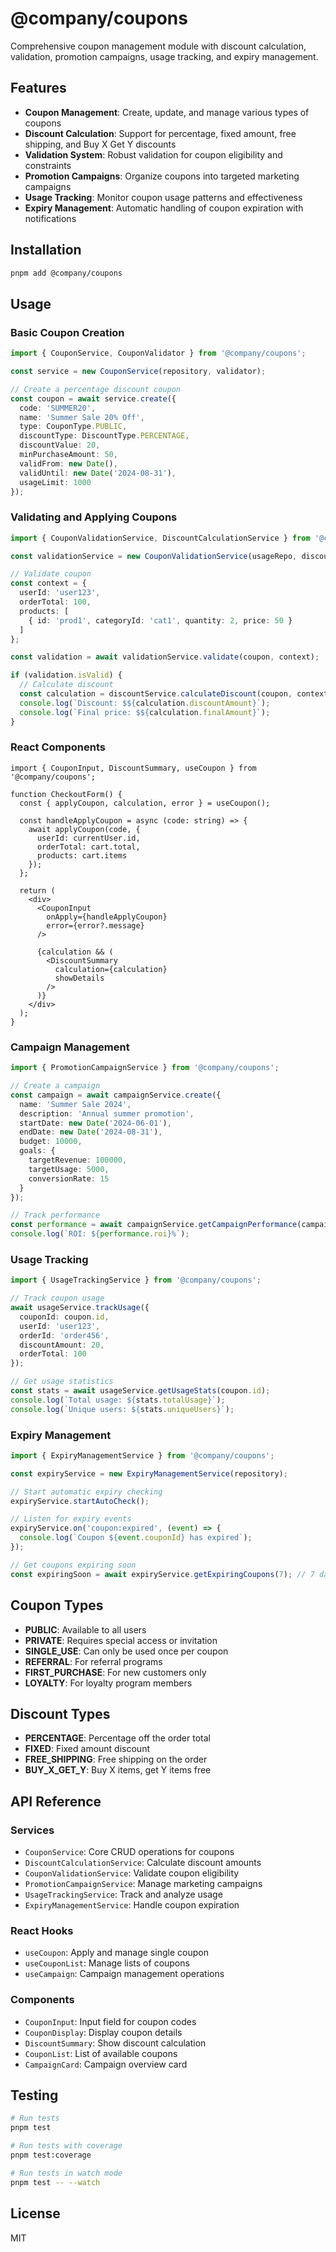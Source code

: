 # @company/coupons

Comprehensive coupon management module with discount calculation, validation, promotion campaigns, usage tracking, and expiry management.

## Features

- **Coupon Management**: Create, update, and manage various types of coupons
- **Discount Calculation**: Support for percentage, fixed amount, free shipping, and Buy X Get Y discounts
- **Validation System**: Robust validation for coupon eligibility and constraints
- **Promotion Campaigns**: Organize coupons into targeted marketing campaigns
- **Usage Tracking**: Monitor coupon usage patterns and effectiveness
- **Expiry Management**: Automatic handling of coupon expiration with notifications

## Installation

```bash
pnpm add @company/coupons
```

## Usage

### Basic Coupon Creation

```typescript
import { CouponService, CouponValidator } from '@company/coupons';

const service = new CouponService(repository, validator);

// Create a percentage discount coupon
const coupon = await service.create({
  code: 'SUMMER20',
  name: 'Summer Sale 20% Off',
  type: CouponType.PUBLIC,
  discountType: DiscountType.PERCENTAGE,
  discountValue: 20,
  minPurchaseAmount: 50,
  validFrom: new Date(),
  validUntil: new Date('2024-08-31'),
  usageLimit: 1000
});
```

### Validating and Applying Coupons

```typescript
import { CouponValidationService, DiscountCalculationService } from '@company/coupons';

const validationService = new CouponValidationService(usageRepo, discountService);

// Validate coupon
const context = {
  userId: 'user123',
  orderTotal: 100,
  products: [
    { id: 'prod1', categoryId: 'cat1', quantity: 2, price: 50 }
  ]
};

const validation = await validationService.validate(coupon, context);

if (validation.isValid) {
  // Calculate discount
  const calculation = discountService.calculateDiscount(coupon, context);
  console.log(`Discount: $${calculation.discountAmount}`);
  console.log(`Final price: $${calculation.finalAmount}`);
}
```

### React Components

```tsx
import { CouponInput, DiscountSummary, useCoupon } from '@company/coupons';

function CheckoutForm() {
  const { applyCoupon, calculation, error } = useCoupon();

  const handleApplyCoupon = async (code: string) => {
    await applyCoupon(code, {
      userId: currentUser.id,
      orderTotal: cart.total,
      products: cart.items
    });
  };

  return (
    <div>
      <CouponInput 
        onApply={handleApplyCoupon}
        error={error?.message}
      />
      
      {calculation && (
        <DiscountSummary 
          calculation={calculation}
          showDetails
        />
      )}
    </div>
  );
}
```

### Campaign Management

```typescript
import { PromotionCampaignService } from '@company/coupons';

// Create a campaign
const campaign = await campaignService.create({
  name: 'Summer Sale 2024',
  description: 'Annual summer promotion',
  startDate: new Date('2024-06-01'),
  endDate: new Date('2024-08-31'),
  budget: 10000,
  goals: {
    targetRevenue: 100000,
    targetUsage: 5000,
    conversionRate: 15
  }
});

// Track performance
const performance = await campaignService.getCampaignPerformance(campaign.id);
console.log(`ROI: ${performance.roi}%`);
```

### Usage Tracking

```typescript
import { UsageTrackingService } from '@company/coupons';

// Track coupon usage
await usageService.trackUsage({
  couponId: coupon.id,
  userId: 'user123',
  orderId: 'order456',
  discountAmount: 20,
  orderTotal: 100
});

// Get usage statistics
const stats = await usageService.getUsageStats(coupon.id);
console.log(`Total usage: ${stats.totalUsage}`);
console.log(`Unique users: ${stats.uniqueUsers}`);
```

### Expiry Management

```typescript
import { ExpiryManagementService } from '@company/coupons';

const expiryService = new ExpiryManagementService(repository);

// Start automatic expiry checking
expiryService.startAutoCheck();

// Listen for expiry events
expiryService.on('coupon:expired', (event) => {
  console.log(`Coupon ${event.couponId} has expired`);
});

// Get coupons expiring soon
const expiringSoon = await expiryService.getExpiringCoupons(7); // 7 days
```

## Coupon Types

- **PUBLIC**: Available to all users
- **PRIVATE**: Requires special access or invitation
- **SINGLE_USE**: Can only be used once per coupon
- **REFERRAL**: For referral programs
- **FIRST_PURCHASE**: For new customers only
- **LOYALTY**: For loyalty program members

## Discount Types

- **PERCENTAGE**: Percentage off the order total
- **FIXED**: Fixed amount discount
- **FREE_SHIPPING**: Free shipping on the order
- **BUY_X_GET_Y**: Buy X items, get Y items free

## API Reference

### Services

- `CouponService`: Core CRUD operations for coupons
- `DiscountCalculationService`: Calculate discount amounts
- `CouponValidationService`: Validate coupon eligibility
- `PromotionCampaignService`: Manage marketing campaigns
- `UsageTrackingService`: Track and analyze usage
- `ExpiryManagementService`: Handle coupon expiration

### React Hooks

- `useCoupon`: Apply and manage single coupon
- `useCouponList`: Manage lists of coupons
- `useCampaign`: Campaign management operations

### Components

- `CouponInput`: Input field for coupon codes
- `CouponDisplay`: Display coupon details
- `DiscountSummary`: Show discount calculation
- `CouponList`: List of available coupons
- `CampaignCard`: Campaign overview card

## Testing

```bash
# Run tests
pnpm test

# Run tests with coverage
pnpm test:coverage

# Run tests in watch mode
pnpm test -- --watch
```

## License

MIT